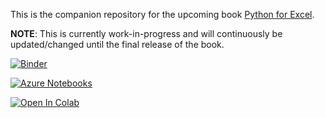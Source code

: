 This is the companion repository for the upcoming book [Python for Excel](https://learning.oreilly.com/library/view/python-for-excel/9781492080992/).


**NOTE**: This is currently work-in-progress and will continuously be updated/changed until the final release of the book. 


[![Binder](https://mybinder.org/badge_logo.svg)](https://mybinder.org/v2/gh/fzumstein/python-for-excel/master)

[![Azure Notebooks](https://notebooks.azure.com/launch.png)](https://notebooks.azure.com/import/gh/fzumstein/python-for-excel)

[![Open In Colab](https://colab.research.google.com/assets/colab-badge.svg)](https://colab.research.google.com/github/fzumstein/python-for-excel)
